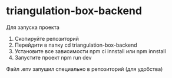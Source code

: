 # triangulation-box-backend

Для запуска проекта

1. Скопируйте репозиторий
2. Перейдити в папку cd triangulation-box-backend
3. Установите все зависимости npm ci innstall или npm innstall
4. Запустите проект npm run dev

Файл .env запушил специально в репозиторий (для удобства)

